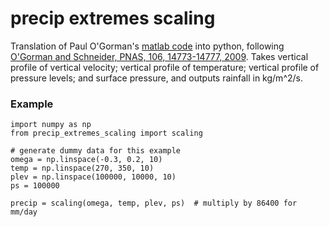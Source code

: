 # precip extremes scaling

Translation of Paul O'Gorman's [matlab code](http://www.mit.edu/~pog/src/precip_extremes_scaling.m) into python, following [O'Gorman and Schneider, PNAS, 106, 14773-14777, 2009](http://www.pnas.org/content/106/35/14773.abstract). Takes vertical profile of vertical velocity; vertical profile of temperature; vertical profile of pressure levels; and surface pressure, and outputs rainfall in kg/m^2/s. 

### Example
```
import numpy as np
from precip_extremes_scaling import scaling

# generate dummy data for this example
omega = np.linspace(-0.3, 0.2, 10)
temp = np.linspace(270, 350, 10)
plev = np.linspace(100000, 10000, 10)
ps = 100000

precip = scaling(omega, temp, plev, ps)  # multiply by 86400 for mm/day
```
